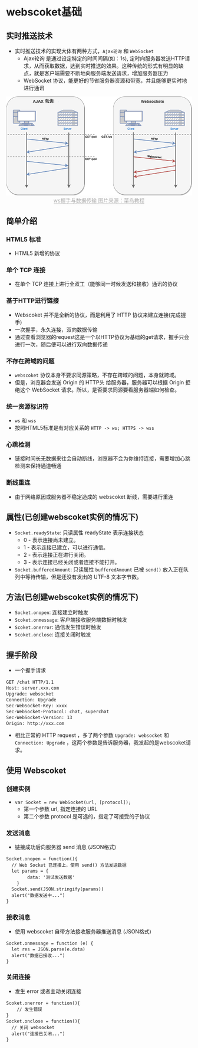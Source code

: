 # webscoket基础
## 实时推送技术
* 实时推送技术的实现大体有两种方式，`Ajax轮询` 和 `WebSocket`
	* Ajax轮询 是通过设定特定的时间间隔(如：1s), 定时向服务器发送HTTP请求，从而获取数据，达到实时推送的效果。这种传统的形式有明显的缺点，就是客户端需要不断地向服务端发送请求，增加服务器压力
	*  WebSocket 协议，能更好的节省服务器资源和带宽，并且能够更实时地进行通讯

<center>
    <img src="../images/ws.png">
    <div><span style="color: #aaa; border-bottom: 1px solid #aaa;">ws握手与数据传输  图片来源：菜鸟教程</span></div>
</center>

## 简单介绍
### HTML5 标准
* HTML5 新增的协议

### 单个 TCP 连接
* 在单个 TCP 连接上进行全双工（能够同一时候发送和接收）通讯的协议

### 基于HTTP进行链接
* Webscoket 并不是全新的协议，而是利用了 HTTP 协议来建立连接(完成握手)
* 一次握手，永久连接，双向数据传输
* 通过查看浏览器的request这是一个以HTTP协议为基础的get请求，握手只会进行一次，随后便可以进行双向数据传递

### 不存在跨域的问题
* `webscoket` 协议本身不要求同源策略，不存在跨域的问题，本身就跨域。
* 但是，浏览器会发送 Origin 的 HTTP头 给服务器，服务器可以根据 Origin 拒绝这个 WebSocket 请求。所以，是否要求同源要看服务器端如何检查。

### 统一资源标识符
* `ws` 和 `wss`
* 按照HTML5标准是有对应关系的 `HTTP -> ws; HTTPS -> wss`

### 心跳检测
* 链接时间长无数据来往会自动断线，浏览器不会为你维持连接，需要增加心跳检测来保持通道畅通

### 断线重连
* 由于网络原因或服务器不稳定造成的 webscoket 断线，需要进行重连

## 属性(已创建webscoket实例的情况下)
* `Socket.readyState`: 只读属性 readyState 表示连接状态
	* 0 - 表示连接尚未建立。
	* 1 - 表示连接已建立，可以进行通信。
	* 2 - 表示连接正在进行关闭。
	* 3 - 表示连接已经关闭或者连接不能打开。
* `Socket.bufferedAmount`: 只读属性 `bufferedAmount` 已被 `send()` 放入正在队列中等待传输，但是还没有发出的 UTF-8 文本字节数。

## 方法(已创建webscoket实例的情况下)
* `Socket.onopen`: 连接建立时触发
* `Scoket.onmessage`: 客户端接收服务端数据时触发
* `Scoket.onerror`: 通信发生错误时触发
* `Scoket.onclose`: 连接关闭时触发

## 握手阶段
* 一个握手请求

```
GET /chat HTTP/1.1
Host: server.xxx.com
Upgrade: websocket
Connection: Upgrade
Sec-WebSocket-Key: xxxx
Sec-WebSocket-Protocol: chat, superchat
Sec-WebSocket-Version: 13
Origin: http://xxx.com
```
* 相比正常的 HTTP request ，多了两个参数 `Upgrade: websocket` 和 `Connection: Upgrade` ，这两个参数是告诉服务器，我发起的是webscoket请求。

## 使用 Webscoket
### 创建实例
* `var Socket = new WebSocket(url, [protocol]);`
	* 第一个参数 url, 指定连接的 URL
	* 第二个参数 protocol 是可选的，指定了可接受的子协议

### 发送消息
* 链接成功后向服务器 send 消息 (JSON格式)

```
Socket.onopen = function(){
  // Web Socket 已连接上，使用 send() 方法发送数据
  let params = {
  		data: '测试发送数据'
	}
  Socket.send(JSON.stringify(params))
  alert("数据发送中...")
}
```

### 接收消息
* 使用 webscoket 自带方法接收服务器推送消息 (JSON格式)

```
Socket.onmessage = function (e) { 
  let res = JSON.parse(e.data)
  alert("数据已接收...")
}
```

### 关闭连接
* 发生 error 或者主动关闭连接

```
Scoket.onerror = function(){
	// 发生错误
}
Socket.onclose = function(){ 
  // 关闭 websocket
  alert("连接已关闭...")
}
```
